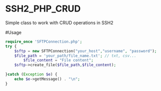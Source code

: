# SSH2_PHP_CRUD

Simple class to work with CRUD operations in SSH2


#Usage
```php
require_once 'SFTPConnection.php';
try {
  	$sftp = new SFTPConnection("your_host","username", "password");	   		
  	$file_path = 'your_path/file_name.txt'; // txt, csv... 
	 	$file_content = "File content";  		
  	$sftp->create_file($file_path,$file_content);   		   		   
    
}catch (Exception $e) {
    echo $e->getMessage() . "\n";
}
```
	
  
  
